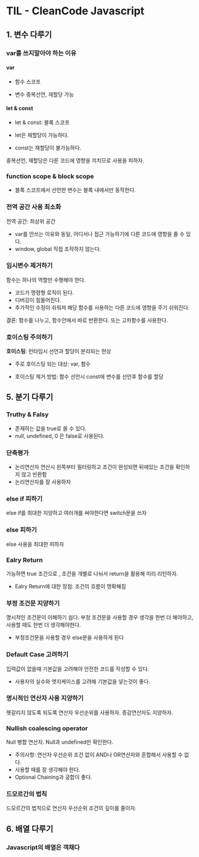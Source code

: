 # TIL - CleanCode Javascript



## 1. 변수 다루기

### var를 쓰지말아야 하는 이유

#### var

- 함수 스코프

- 변수 중복선언, 재할당 가능

#### let & const

- let & const: 블록 스코프

- let은 재할당이 가능하다.
- const는 재할당이 불가능하다.



중복선언, 재할당은 다른 코드에 영향을 끼치므로 사용을 피하자.



### function scope & block scope

- 블록 스코프에서 선언한 변수는 블록 내에서만 동작한다.



### 전역 공간 사용 최소화

전역 공간: 최상위 공간

- var를 안쓰는 이유와 동일, 어디서나 접근 가능하기에 다른 코드에 영향을 줄 수 있다.
- window, global 직접 조작하지 않는다.



### 임시변수 제거하기

함수는 하나의 역할만 수행해야 한다.

- 코드가 명령형 로직이 된다.
- 디버깅이 힘들어진다.
- 추가적인 수정이 쉬워져 해당 함수를 사용하는 다른 코드에 영향을 주기 쉬워진다.



결론: 함수를 나누고, 함수안에서 바로 반환한다. 또는 고차함수를 사용한다.



### 호이스팅 주의하기

**호이스팅**: 런타임시 선언과 할당이 분리되는 현상

- 주로 호이스팅 되는 대상: var, 함수

- 호이스팅 제거 방법: 함수 선언시 const에 변수를 선언후 함수를 할당


## 5. 분기 다루기

### Truthy & Falsy

 - 존재하는 값을 true로 쓸 수 있다.
 - null, undefined, 0 은 false로 사용된다.

### 단축평가

 - 논리연산자 연산시 왼쪽부터 필터링하고 조건이 완성되면 뒤에있는 조건을 확인하지 않고 반환함
 - 논리연산자를 잘 사용하자

### else if 피하기

else if를 최대한 지양하고 여러개를 써야한다면 switch문을 쓰자

### else 피하기

else 사용을 최대한 피하자

### Ealry Return

가능하면 true 조건으로 , 조건을 개별로 나눠서 return을 활용해 미리 리턴하자.

 - Ealry Return에 대한 장점: 조건의 흐름이 명확해짐


### 부정 조건문 지양하기

명시적인 조건문이 이해하기 쉽다.
부정 조건문을 사용할 경우 생각을 한번 더 해야하고, 사용할 때도 한번 더 생각해야한다.

 - 부정조건문을 사용할 경우 else문을 사용하게 된다

### Default Case 고려하기

입력값이 없을때 기본값을 고려해야 안전한 코드를 작성할 수 있다.

 - 사용자의 실수와 엣지케이스를 고려해 기본값을 넣는것이 좋다.

### 명시적인 연산자 사용 지양하기

헷갈리지 않도록 되도록 연산자 우선순위를 사용하자.
증감연산자도 지양하자.

### Nullish coalescing operator

Null 병합 연산자. Null과 undefined만 확인한다.
 - 주의사항: 연산자 우선순위 조건 없이 AND나 OR연산자와 혼합해서 사용할 수 없다.
 - 사용할 때를 잘 생각해야 한다.
 - Optional Chaining과 궁합이 좋다.


### 드모르간의 법칙

드모르간의 법칙으로 연산자 우선순위 조건의 깊이를 줄이자.


## 6. 배열 다루기

### Javascript의 배열은 객채다

